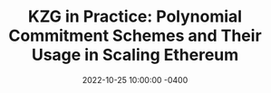 ---
layout: post
title:  "KZG in Practice: Polynomial Commitment Schemes and Their Usage in Scaling Ethereum"
date:   2022-10-25 10:00:00 -0400
external_url: https://scroll.io/blog/kzg
external_site: Scroll
external_site_logo_path: /images/misc/scroll.jpeg
---